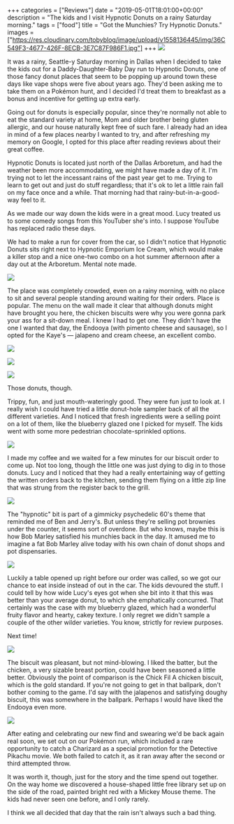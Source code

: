 +++
categories = ["Reviews"]
date = "2019-05-01T18:01:00+00:00"
description = "The kids and I visit Hypnotic Donuts on a rainy Saturday morning."
tags = ["food"]
title = "Got the Munchies? Try Hypnotic Donuts."
images = ["https://res.cloudinary.com/tobyblog/image/upload/v1558136445/img/36C549F3-4677-426F-8ECB-3E7C87F986F1.jpg"]
+++
![](https://res.cloudinary.com/tobyblog/image/upload/v1558136445/img/36C549F3-4677-426F-8ECB-3E7C87F986F1.jpg)

It was a rainy, Seattle-y Saturday morning in Dallas when I decided to take the kids out for a Daddy-Daughter-Baby Day run to Hypnotic Donuts, one of those fancy donut places that seem to be popping up around town these days like vape shops were five about years ago. They'd been asking me to take them on a Pokémon hunt, and I decided I'd treat them to breakfast as a bonus and incentive for getting up extra early. 
<!--more-->
Going out for donuts is especially popular, since they're normally not able to eat the standard variety at home, Mom and older brother being gluten allergic, and our house naturally kept free of such fare. I already had an idea in mind of a few places nearby I wanted to try, and after refreshing my memory on Google, I opted for this place after reading reviews about their great coffee. 

Hypnotic Donuts is located just north of the Dallas Arboretum, and had the weather been more accommodating, we might have made a day of it. I'm trying not to let the incessant rains of the past year get to me. Trying to learn to get out and just do stuff regardless; that it's ok to let a little rain fall on my face once and a while. That morning had that rainy-but-in-a-good-way feel to it. 

As we made our way down the kids were in a great mood. Lucy treated us to some comedy songs from this YouTuber she's into. I suppose YouTube has replaced radio these days. 

We had to make a run for cover from the car, so I didn't notice that Hypnotic Donuts sits right next to Hypnotic Emporium Ice Cream, which would make a killer stop and a nice one-two combo on a hot summer afternoon after a day out at the Arboretum. Mental note made. 

![](https://res.cloudinary.com/tobyblog/image/upload/v1558136544/img/C15EEAF2-8814-4724-BB98-752D947FE4E9.jpg)

The place was completely crowded, even on a rainy morning, with no place to sit and several people standing around waiting for their orders. Place is popular. The menu on the wall made it clear that although donuts might have brought you here, the chicken biscuits were why you were gonna park your ass for a sit-down meal. I knew I had to get one. They didn't have the one I wanted that day, the Endooya (with pimento cheese and sausage), so I opted for the Kaye's — jalapeno and cream cheese, an excellent combo.

![](https://res.cloudinary.com/tobyblog/image/upload/v1558136481/img/04EEA5C4-72A3-4CD7-A5E0-3DEAF3AE1BCE.jpg)

![](https://res.cloudinary.com/tobyblog/image/upload/v1558136501/img/AFA1EB69-42A1-4B56-B824-8FE440C651F1.jpg)

![](https://res.cloudinary.com/tobyblog/image/upload/v1558136521/img/68BDEB72-9598-4DC1-A377-41F3E568BF1E.jpg)

Those donuts, though. 

Trippy, fun, and just mouth-wateringly good. They were fun just to look at. I really wish I could have tried a little donut-hole sampler back of all the different varieties. And I noticed that fresh ingredients were a selling point on a lot of them, like the blueberry glazed one I picked for myself. The kids went with some more pedestrian chocolate-sprinkled options. 

![](https://res.cloudinary.com/tobyblog/image/upload/v1558136568/img/4CF6ADA8-15AF-4A94-BAD1-1EA9C525A1DE.jpg)

I made my coffee and we waited for a few minutes for our biscuit order to come up. Not too long, though the little one was just dying to dig in to those donuts. Lucy and I noticed that they had a really entertaining way of getting the written orders back to the kitchen, sending them flying on a little zip line that was strung from the register back to the grill. 

![](https://res.cloudinary.com/tobyblog/image/upload/v1558136591/img/44C1F042-4800-4D0E-89DA-B1A8180CD1F1.jpg)

The "hypnotic" bit is part of a gimmicky psychedelic 60's theme that reminded me of Ben and Jerry's. But unless they're selling pot brownies under the counter, it seems sort of overdone. But who knows, maybe this is how Bob Marley satisfied his munchies back in the day. It amused me to imagine a fat Bob Marley alive today with his own chain of donut shops and pot dispensaries. 

![](https://res.cloudinary.com/tobyblog/image/upload/v1558136623/img/C541D997-11EB-4556-9ED7-47D268D2EC41.jpg)

Luckily a table opened up right before our order was called, so we got our chance to eat inside instead of out in the car. The kids devoured the stuff. I could tell by how wide Lucy's eyes got when she bit into it that this was better than your average donut, to which she emphatically concurred. That certainly was the case with my blueberry glazed, which had a wonderful fruity flavor and hearty, cakey texture. I only regret we didn't sample a couple of the other wilder varieties. You know, strictly for review purposes. 

Next time!

![](https://res.cloudinary.com/tobyblog/image/upload/v1558136642/img/22493C0B-E3E7-4EAB-AF4F-EC16D804F07F.jpg)

The biscuit was pleasant, but not mind-blowing. I liked the batter, but the chicken, a very sizable breast portion, could have been seasoned a little better. Obviously the point of comparison is the Chick Fil A chicken biscuit, which is the gold standard. If you're not going to get in that ballpark, don't bother coming to the game. I'd say with the jalapenos and satisfying doughy biscuit, this was somewhere in the ballpark. Perhaps I would have liked the Endooya even more. 

![](https://res.cloudinary.com/tobyblog/image/upload/v1558136661/img/81A3E4BF-2FD0-4578-B48C-E49FCD4D8113.png)

After eating and celebrating our new find and swearing we'd be back again real soon, we set out on our Pokémon run, which included a rare opportunity to catch a Charizard as a special promotion for the Detective Pikachu movie. We both failed to catch it, as it ran away after the second or third attempted throw. 

It was worth it, though, just for the story and the time spend out together. On the way home we discovered a house-shaped little free library set up on the side of the road, painted bright red with a Mickey Mouse theme. The kids had never seen one before, and I only rarely. 

I think we all decided that day that the rain isn't always such a bad thing.
